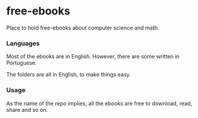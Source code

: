 # free-ebooks

Place to hold free-ebooks about computer science and math.

### Languages

Most of the ebooks are in English. However, there are some written in Portuguese.

The folders are all in English, to make things easy.

### Usage

As the name of the repo implies, all the ebooks are free to download, read, share and so on.
